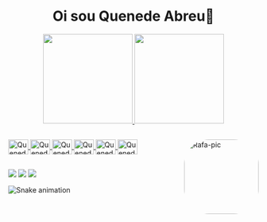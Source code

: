 <div align="center" >
  
<h1>Oi sou Quenede Abreu👋</h1>
</div>

<div align="center">
  <a href="https://github.com/quenedeabreu">
  <img height="180em" src="https://github-readme-stats.vercel.app/api?username=quenedeabreu&show_icons=true&theme=dark&title_color=42C920&border_color=42C920&include_all_commits=true&count_private=true"/>
  <img height="180em" src="https://github-readme-stats.vercel.app/api/top-langs/?username=quenedeabreu&layout=compact&langs_count=7&theme=dark&title_color=42C920&border_color=42C920"/>
</div>

  ##
     
<div style="display: inline_block">
  
  <img align="center" alt="QuenedeAbreu-HTML" height="30" width="40" src="https://user-images.githubusercontent.com/39633455/175752918-850984d8-7fd2-495c-84d0-39f8612cab0b.svg">
 <img align="center" alt="QuenedeAbreu-CSS" height="30" width="40" src="https://user-images.githubusercontent.com/39633455/175753064-c6d4e0b3-8148-4afb-8e82-7ed22365117d.svg">
 <img align="center" alt="QuenedeAbreu-JS" height="30" width="40" src="https://user-images.githubusercontent.com/39633455/175753251-35cf1280-3860-413d-9eec-ac50be8ed3be.svg">
 <img align="center" alt="QuenedeAbreu-JS" height="30" width="40" src="https://user-images.githubusercontent.com/39633455/175753316-d0cbe131-3b3c-4adf-a620-28a373d67669.svg">
 <img align="center" alt="QuenedeAbreu-React" height="30" width="40" src="https://user-images.githubusercontent.com/39633455/175752827-e636dee3-583f-4379-aec5-2e3135f831bf.svg">
  <img align="center" alt="QuenedeAbreu-NodeJs" height="30" width="40" src="https://user-images.githubusercontent.com/39633455/175753401-4528c2bf-4120-4314-a263-3e5bd86d0919.svg">
  <img align="right" alt="Rafa-pic" height="150" style="border-radius:50px;" src="https://i.giphy.com/media/gh0RRgkTXedvF0pDc0/giphy.webp">
</div>
  
  ##
  
  <div> 
  <a href="https://www.linkedin.com/in/quenede-abreu-928693203/" target="_blank"><img src="https://img.shields.io/badge/LinkedIn-0077B5?style=for-the-badge&logo=linkedin&logoColor=white" target="_blank"></a>
    <a href="https://www.facebook.com/quenede.abreu" target="_blank"><img src="https://img.shields.io/badge/Facebook-1877F2?style=for-the-badge&logo=facebook&logoColor=white" target="_blank"></a>
 <a href = "mailto:quenede.in@gmail.com"><img src="https://img.shields.io/badge/-Gmail-%23333?style=for-the-badge&logo=gmail&logoColor=white" target="_blank"></a>
    
  ![Snake animation](https://github.com/quenedeabreu/quenedeabreu/blob/output/github-contribution-grid-snake.svg)
 
</div>
  
